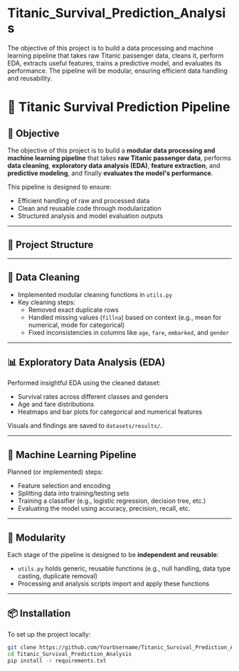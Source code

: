 # Titanic_Survival_Prediction_Analysis
The objective of this project is to build a data processing and machine learning pipeline that  takes raw Titanic passenger data, cleans it, perform EDA, extracts  useful features, trains a predictive model, and evaluates its performance. The pipeline will be  modular, ensuring efficient data handling and reusability.
# 🚢 Titanic Survival Prediction Pipeline

## 📌 Objective

The objective of this project is to build a **modular data processing and machine learning pipeline** that takes **raw Titanic passenger data**, performs **data cleaning**, **exploratory data analysis (EDA)**, **feature extraction**, and **predictive modeling**, and finally **evaluates the model's performance**.  

This pipeline is designed to ensure:
- Efficient handling of raw and processed data
- Clean and reusable code through modularization
- Structured analysis and model evaluation outputs

---

## 🧱 Project Structure


---

## 🧹 Data Cleaning

- Implemented modular cleaning functions in `utils.py`
- Key cleaning steps:
  - Removed exact duplicate rows
  - Handled missing values (`fillna`) based on context (e.g., mean for numerical, mode for categorical)
  - Fixed inconsistencies in columns like `age`, `fare`, `embarked`, and `gender`

---

## 📊 Exploratory Data Analysis (EDA)

Performed insightful EDA using the cleaned dataset:
- Survival rates across different classes and genders
- Age and fare distributions
- Heatmaps and bar plots for categorical and numerical features

Visuals and findings are saved to `datasets/results/`.

---

## 🤖 Machine Learning Pipeline

Planned (or implemented) steps:
- Feature selection and encoding
- Splitting data into training/testing sets
- Training a classifier (e.g., logistic regression, decision tree, etc.)
- Evaluating the model using accuracy, precision, recall, etc.

---

## 🔁 Modularity

Each stage of the pipeline is designed to be **independent and reusable**:
- `utils.py` holds generic, reusable functions (e.g., null handling, data type casting, duplicate removal)
- Processing and analysis scripts import and apply these functions

---

## 📦 Installation

To set up the project locally:

```bash
git clone https://github.com/YourUsername/Titanic_Survival_Prediction_Analysis.git
cd Titanic_Survival_Prediction_Analysis
pip install -r requirements.txt
